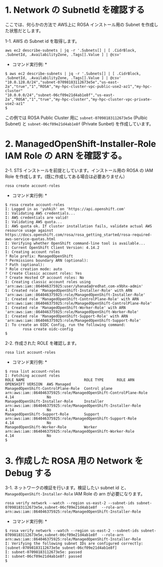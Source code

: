 # 1. Network の SubnetId を確認する

ここでは、何らかの方法で AWS上に ROSA インストール用の Subnet を作成した状態だとします。

1-1. AWS の Subnet id を取得します。

```
aws ec2 describe-subnets | jq -r '.Subnets[] | [ .CidrBlock, .SubnetId, .AvailabilityZone, .Tags[].Value ] | @csv'
```

* コマンド実行例: *

```
$ aws ec2 describe-subnets | jq -r '.Subnets[] | [ .CidrBlock, .SubnetId, .AvailabilityZone, .Tags[].Value ] | @csv'
"10.0.128.0/24","subnet-07098183112673e5e","us-east-2a","true","1","ROSA","my-hpc-cluster-vpc-public-use2-az1","my-hpc-cluster"
"10.0.0.0/24","subnet-06cf09e21d4ab1e8f","us-east-2a","ROSA","1","true","my-hpc-cluster","my-hpc-cluster-vpc-private-use2-az1"
$
```

この例では ROSA Public Cluster 用に `subnet-07098183112673e5e` (Pulbic Subnet) と `subnet-06cf09e21d4ab1e8f` (Private Sunbet) を作成しています。


# 2. ManagedOpenShift-Installer-Role IAM Role の ARN を確認する。 

2-1. STS インストールを前提としています。インストール用の ROSA の IAM Role を作成します。(既に作成してある場合は必要ありません）

```
rosa create account-roles
```

* コマンド実行例: *

```
$ rosa create account-roles
I: Logged in as 'yuhkih' on 'https://api.openshift.com'
I: Validating AWS credentials...
I: AWS credentials are valid!
I: Validating AWS quota...
I: AWS quota ok. If cluster installation fails, validate actual AWS resource usage against https://docs.openshift.com/rosa/rosa_getting_started/rosa-required-aws-service-quotas.html
I: Verifying whether OpenShift command-line tool is available...
I: Current OpenShift Client Version: 4.14.2
I: Creating account roles
? Role prefix: ManagedOpenShift
? Permissions boundary ARN (optional): 
? Path (optional): 
? Role creation mode: auto
? Create Classic account roles: Yes
? Create Hosted CP account roles: No
I: Creating classic account roles using 'arn:aws:iam::864046375925:user/yhanada@redhat.com-x9bhx-admin'
I: Created role 'ManagedOpenShift-Installer-Role' with ARN 'arn:aws:iam::864046375925:role/ManagedOpenShift-Installer-Role'
I: Created role 'ManagedOpenShift-ControlPlane-Role' with ARN 'arn:aws:iam::864046375925:role/ManagedOpenShift-ControlPlane-Role'
I: Created role 'ManagedOpenShift-Worker-Role' with ARN 'arn:aws:iam::864046375925:role/ManagedOpenShift-Worker-Role'
I: Created role 'ManagedOpenShift-Support-Role' with ARN 'arn:aws:iam::864046375925:role/ManagedOpenShift-Support-Role'
I: To create an OIDC Config, run the following command:
        rosa create oidc-config
$ 
```

2-2. 作成された ROLE を確認します。

```
rosa list account-roles
```


* コマンド実行例: *

```
$ rosa list account-roles
I: Fetching account roles
ROLE NAME                           ROLE TYPE      ROLE ARN                                                           OPENSHIFT VERSION  AWS Managed
ManagedOpenShift-ControlPlane-Role  Control plane  arn:aws:iam::864046375925:role/ManagedOpenShift-ControlPlane-Role  4.14               No
ManagedOpenShift-Installer-Role     Installer      arn:aws:iam::864046375925:role/ManagedOpenShift-Installer-Role     4.14               No
ManagedOpenShift-Support-Role       Support        arn:aws:iam::864046375925:role/ManagedOpenShift-Support-Role       4.14               No
ManagedOpenShift-Worker-Role        Worker         arn:aws:iam::864046375925:role/ManagedOpenShift-Worker-Role        4.14               No
$ 
```

# 3. 作成した ROSA 用の Network を Debug する

3-1. ネットワークの検証を行います。検証したい subnet id と、`ManagedOpenShift-Installer-Role` IAM Role の arn が必要になります。

```
rosa verify network --watch --region us-east-2 --subnet-ids subnet-07098183112673e5e,subnet-06cf09e21d4ab1e8f  --role-arn arn:aws:iam::864046375925:role/ManagedOpenShift-Installer-Role
```

* コマンド実行例: *

```
$ rosa verify network --watch --region us-east-2 --subnet-ids subnet-07098183112673e5e,subnet-06cf09e21d4ab1e8f  --role-arn arn:aws:iam::864046375925:role/ManagedOpenShift-Installer-Role
I: Verifying the following subnet IDs are configured correctly: [subnet-07098183112673e5e subnet-06cf09e21d4ab1e8f]
I: subnet-07098183112673e5e: passed
I: subnet-06cf09e21d4ab1e8f: passed
$
```

